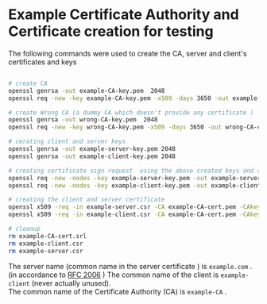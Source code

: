 # Example Certificate Authority and Certificate creation for testing

The following commands were used to create the CA, server and client's certificates and keys

```bash

# create CA
openssl genrsa -out example-CA-key.pem  2048
openssl req -new -key example-CA-key.pem -x509 -days 3650 -out example-CA-cert.pem -subj /CN="example-CA"

# create Wrong CA (a dummy CA which doesn't provide any certificate )
openssl genrsa -out wrong-CA-key.pem  2048
openssl req -new -key wrong-CA-key.pem -x509 -days 3650 -out wrong-CA-cert.pem -subj /CN="wrong-CA"

# cerating client and server keys
openssl genrsa -out example-server-key.pem 2048
openssl genrsa -out example-client-key.pem 2048

# creating certificate sign request  using the above created keys and configuration given and commandline arguemnts
openssl req -new -nodes -key example-server-key.pem -out example-server.csr -subj /CN="example.com"  # This server's name is provided as parameter during client's tls configuration  
openssl req -new -nodes -key example-client-key.pem -out example-client.csr -subj /CN="example-client"

# creating the client and server certificate
openssl x509 -req -in example-server.csr -CA example-CA-cert.pem -CAkey example-CA-key.pem -CAcreateserial -out example-server-cert.pem
openssl x509 -req -in example-client.csr -CA example-CA-cert.pem -CAkey example-CA-key.pem -CAcreateserial -out example-client-cert.pem

# cleanup
rm example-CA-cert.srl
rm example-client.csr
rm example-server.csr
```

The server name (common name in the server certificate ) is `example.com`  . (in accordance to [RFC 2006](https://tools.ietf.org/html/rfc2606) )
The common name of the client is `example-client` (never actually unused).  
The common name of the Certificate Authority (CA) is `example-CA`  .  
